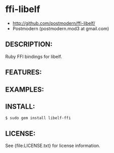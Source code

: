 # ffi-libelf

* http://github.com/postmodern/ffi-libelf/
* Postmodern (postmodern.mod3 at gmail.com)

## DESCRIPTION:

Ruby FFI bindings for libelf.

## FEATURES:

## EXAMPLES:

## INSTALL:

    $ sudo gem install libelf-ffi

## LICENSE:

See {file:LICENSE.txt} for license information.

